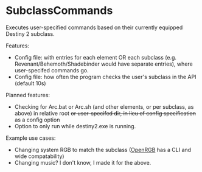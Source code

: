 # SubclassCommands
Executes user-specified commands based on their currently equipped Destiny 2 subclass.

Features:
- Config file: with entries for each element OR each subclass (e.g. Revenant/Behemoth/Shadebinder would have separate entries), where user-specifed commands go.
- Config file: how often the program checks the user's subclass in the API (default 10s)


Planned features:
- Checking for Arc.bat or Arc.sh (and other elements, or per subclass, as above) in relative root ~~or user-specifed dir, in lieu of config specification~~ as a config option
- Option to only run while destiny2.exe is running.

Example use cases:
- Changing system RGB to match the subclass ([OpenRGB](https://openrgb.org/) has a CLI and wide compatability)
- Changing music? I don't know, I made it for the above.


